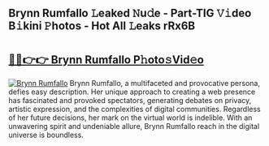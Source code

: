## Brynn Rumfallo 𝙻eaked 𝙽u𝚍e - Part-TIG 𝚅𝚒deo B𝚒kini 𝙿hotos - Hot All 𝙻eaks rRx6B

# <h2><a href="http://ld271v.urlbe.top/?page=Brynn+Rumfallo">🔗🔗👉👉 Brynn Rumfallo P𝚑oto𝚜Vid𝚎o</a></h2>

[![Brynn Rumfallo](https://i.imgur.com/eBuTRDB.gif)](http://ld271v.urlbe.top/?page=Brynn+Rumfallo)
Brynn Rumfallo, a multifaceted and provocative persona, defies easy description. Her unique approach to creating a web presence has fascinated and provoked spectators, generating debates on privacy, artistic expression, and the complexities of digital communities. Regardless of her future decisions, her mark on the virtual world is indelible. With an unwavering spirit and undeniable allure, Brynn Rumfallo reach in the digital universe is boundless.
